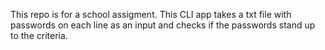 This repo is for a school assigment.
This CLI app takes a txt file with passwords on each line as an input and checks if the passwords stand up to the criteria.
